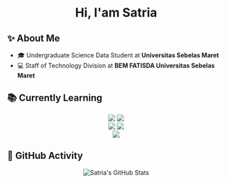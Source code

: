 <div align="center" class="flex-col w-full">
    <h1>Hi, I'am Satria</h1>
</div>

## ✨ About Me
 - 🎓 Undergraduate Science Data Student at **Universitas Sebelas Maret**
 - 💻 Staff of Technology Division at **BEM FATISDA Universitas Sebelas Maret**

## 📚 Currently Learning
<div align="center" class="flex-col">
    <div class="flex-row">
        <img src="https://img.shields.io/badge/C-blue?style=for-the-badge&logo=c"></img>
        <img src="https://img.shields.io/badge/JAVA-yellow?style=for-the-badge&logo=java"></img>
    </div>
    <div class="flex-row">
        <img src="https://img.shields.io/badge/REACT-blue?style=for-the-badge&logo=react"></img>
        <img src="https://img.shields.io/badge/NEXT-black?style=for-the-badge&logo=next.js"></img>
    </div>
    <div class="flex-row">
        <img src="https://img.shields.io/badge/SQLSERVER-white?style=for-the-badge&logo=sqlserver"></img>
    </div>
</div>

## 📅 GitHub Activity
<div align="center">
    <img src="https://github-readme-stats-six-sand-83.vercel.app/api?username=stringptr&show_icons=true&theme=gruvbox" alt="Satria's GitHub Stats"/>
</div>
